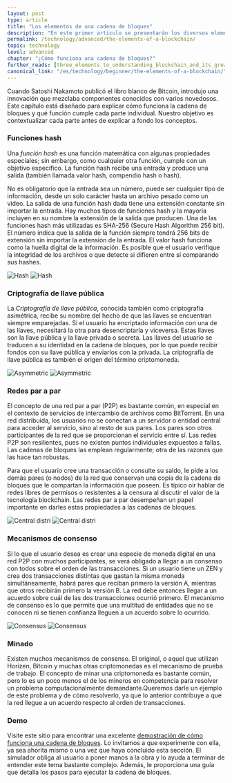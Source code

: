 ```yaml
---
layout: post
type: article
title: "Los elementos de una cadena de bloques"
description: "En este primer artículo se presentarán los diversos elementos que hacen funcionar a la cadena de bloques."
permalink: /technology/advanced/the-elements-of-a-blockchain/
topic: technology
level: advanced
chapter: "¿Cómo funciona una cadena de bloques?"
further_reads: [three_elements_to_understanding_blockchain_and_its_greatest_opportunity]
canonical_link: "/es/technology/beginner/the-elements-of-a-blockchain/"
---
```


Cuando Satoshi Nakamoto publicó el libro blanco de Bitcoin, introdujo una innovación que mezclaba componentes conocidos con varios novedosos. Este capítulo está diseñado para explicar cómo funciona la cadena de bloques y qué función cumple cada parte individual. Nuestro objetivo es contextualizar cada parte antes de explicar a fondo los conceptos.

### Funciones hash

Una _función hash_ es una función matemática con algunas propiedades especiales; sin embargo, como cualquier otra función, cumple con un objetivo específico. La función hash recibe una entrada y produce una salida (también llamada valor hash, compendio hash o hash).

No es obligatorio que la entrada sea un número, puede ser cualquier tipo de información, desde un solo carácter hasta un archivo pesado como un video. La salida de una función hash dada tiene una extensión constante sin importar la entrada. Hay muchos tipos de funciones hash y la mayoría incluyen en su nombre la extensión de la salida que producen. Una de las funciones hash más utilizadas es SHA-256 (Secure Hash Algorithm 256 bit). El número indica que la salida de la función siempre tendrá 256 bits de extensión sin importar la extensión de la entrada. El valor hash funciona como la huella digital de la información. Es posible que el usuario verifique la integridad de los archivos o que detecte si difieren entre sí comparando sus hashes.

![Hash](/assets/post_files/technology/advanced/2.1-the-elements-of-a-blockchain/ES_hash_D.jpg)
![Hash](/assets/post_files/technology/advanced/2.1-the-elements-of-a-blockchain/ES_hash_M.jpg)

### Criptografía de llave pública

La _Criptografía de llave pública_, conocida también como criptografía asimétrica, recibe su nombre del hecho de que las llaves se encuentran siempre emparejadas. Si el usuario ha encriptado información con una de las llaves, necesitará la otra para desencriptarla y viceversa. Estas llaves son la llave pública y la llave privada o secreta. Las llaves del usuario se traducen a su identidad en la cadena de bloques, por lo que puede recibir fondos con su llave pública y enviarlos con la privada. La criptografía de llave pública es también el origen del término criptomoneda.

![Asymmetric](/assets/post_files/technology/advanced/2.1-the-elements-of-a-blockchain/ES_asymmetric_D.jpg)
![Asymmetric](/assets/post_files/technology/advanced/2.1-the-elements-of-a-blockchain/ES_asymmetric_M.jpg)

### Redes par a par

El concepto de una red par a par (P2P) es bastante común, en especial en el contexto de servicios de intercambio de archivos como BitTorrent. En una red distribuida, los usuarios no se conectan a un servidor o entidad central para acceder al servicio, sino al resto de sus pares. Los pares son otros participantes de la red que se proporcionan el servicio entre sí. Las redes P2P son resilientes, pues no existen puntos individuales expuestos a fallas. Las cadenas de bloques las emplean regularmente; otra de las razones que las hace tan robustas.

Para que el usuario cree una transacción o consulte su saldo, le pide a los demás pares (o nodos) de la red que conservan una copia de la cadena de bloques que le compartan la información que poseen. Es típico oír hablar de redes libres de permisos o resistentes a la censura al discutir el valor de la tecnología blockchain. Las redes par a par desempeñan un papel importante en darles estas propiedades a las cadenas de bloques.

![Central distri](/assets/post_files/technology/advanced/2.1-the-elements-of-a-blockchain/ES_central-distri_D.jpg)
![Central distri](/assets/post_files/technology/advanced/2.1-the-elements-of-a-blockchain/ES_central-distri_M.jpg)

### Mecanismos de consenso

Si lo que el usuario desea es crear una especie de moneda digital en una red P2P con muchos participantes, se verá obligado a llegar a un consenso con todos sobre el orden de las transacciones. Si un usuario tiene un ZEN y crea dos transacciones distintas que gastan la misma moneda simultáneamente, habrá pares que reciban primero la versión A, mientras que otros recibirán primero la versión B. La red debe entonces llegar a un acuerdo sobre cuál de las dos transacciones ocurrió primero. El mecanismo de consenso es lo que permite que una multitud de entidades que no se conocen ni se tienen confianza lleguen a un acuerdo sobre lo ocurrido.

![Consensus](/assets/post_files/technology/advanced/2.1-the-elements-of-a-blockchain/ES_consensus_D.jpg)
![Consensus](/assets/post_files/technology/advanced/2.1-the-elements-of-a-blockchain/ES_consensus_M.jpg)

### Minado

Existen muchos mecanismos de consenso. El original, o aquel que utilizan Horizen, Bitcoin y muchas otras criptomonedas es el mecanismo de prueba de trabajo. El concepto de minar una criptomoneda es bastante común, pero lo es un poco menos el de los mineros en competencia para resolver un problema computacionalmente demandante.Queremos darle un ejemplo de este problema y de cómo resolverlo, ya que lo anterior contribuye a que la red llegue a un acuerdo respecto al orden de transacciones.

### Demo

Visite este sitio para encontrar una excelente [demostración de cómo funciona una cadena de bloques](https://blockchaindemo.io/). Lo invitamos a que experimente con ella, ya sea ahorita mismo o una vez que haya concluido esta sección. El simulador obliga al usuario a poner manos a la obra y lo ayuda a terminar de entender este tema bastante complejo. Además, le proporciona una guía que detalla los pasos para ejecutar la cadena de bloques.